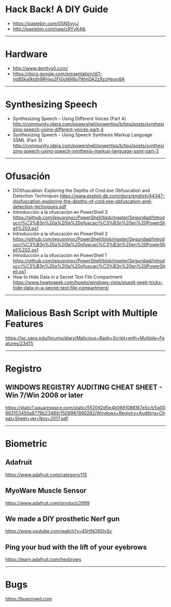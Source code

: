 # Hack Back! A DIY Guide
* https://pastebin.com/0SNSvyjJ
* http://pastebin.com/raw/cRYvK4jb

--------------------------

# Hardware
* http://www.devttys0.com/
* https://docs.google.com/presentation/d/1-mtBSka1ktdh8RHxo2Ft0oNNlIp7WmDA2z9zzHpon8A

--------------------------

# Synthesizing Speech
* Synthesizing Speech – Using Different Voices (Part 4) http://community.idera.com/powershell/powertips/b/tips/posts/synthesizing-speech-using-different-voices-part-4
* Synthesizing Speech – Using Speech Synthesis Markup Language SSML (Part 3) http://community.idera.com/powershell/powertips/b/tips/posts/synthesizing-speech-using-speech-synthesis-markup-language-ssml-part-3

--------------------------

# Ofusación
* DOSfuscation: Exploring the Depths of Cmd.exe Obfuscation and Detection Techniques
https://www.exploit-db.com/docs/english/44347-dosfuscation-exploring-the-depths-of-cmd.exe-obfuscation-and-detection-techniques.pdf
* Introducción a la ofuscación en PowerShell 3 https://github.com/jesusninoc/PowerShell/blob/master/Seguridad/Introducci%C3%B3n%20a%20la%20ofuscaci%C3%B3n%20en%20PowerShell%203.ps1
* Introducción a la ofuscación en PowerShell 2 https://github.com/jesusninoc/PowerShell/blob/master/Seguridad/Introducci%C3%B3n%20a%20la%20ofuscaci%C3%B3n%20en%20PowerShell%202.ps1
* Introducción a la ofuscación en PowerShell 1 https://github.com/jesusninoc/PowerShell/blob/master/Seguridad/Introducci%C3%B3n%20a%20la%20ofuscaci%C3%B3n%20en%20PowerShell.ps1
* How to Hide Data in a Secret Text File Compartment https://www.howtogeek.com/howto/windows-vista/stupid-geek-tricks-hide-data-in-a-secret-text-file-compartment/

--------------------------

# Malicious Bash Script with Multiple Features
https://isc.sans.edu/forums/diary/Malicious+Bash+Script+with+Multiple+Features/23411/

--------------------------

# Registro
## WINDOWS REGISTRY AUDITING CHEAT SHEET - Win 7/Win 2008 or later
https://static1.squarespace.com/static/552092d5e4b0661088167e5c/t/5a00963153450a8779b23489/1509987890282/Windows+Registry+Auditing+Cheat+Sheet+ver+Nov+2017.pdf

--------------------------

# Biometric
## Adafruit
https://www.adafruit.com/category/115
## MyoWare Muscle Sensor
https://www.adafruit.com/product/2699
## We made a DIY prosthetic Nerf gun
https://www.youtube.com/watch?v=45HNO8SIvSc
## Ping your bud with the lift of your eyebrows
https://learn.adafruit.com/heybrows

--------------------------

# Bugs
https://bugcrowd.com
